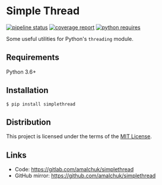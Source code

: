 Simple Thread
=============
[![pipeline status][pipeline]][homepage]
[![coverage report][coverage]][homepage]
[![python requires][pyversions]][pypi]

Some useful utilities for Python's `threading` module.

Requirements
------------
Python 3.6+

Installation
------------
```
$ pip install simplethread
```

Distribution
------------
This project is licensed under the terms of the [MIT License](LICENSE).

Links
-----
- Code: <https://gitlab.com/amalchuk/simplethread>
- GitHub mirror: <https://github.com/amalchuk/simplethread>

[homepage]: <https://gitlab.com/amalchuk/simplethread>
[pypi]: <https://pypi.org/project/simplethread>
[pipeline]: <https://gitlab.com/amalchuk/simplethread/badges/master/pipeline.svg?style=flat-square>
[coverage]: <https://gitlab.com/amalchuk/simplethread/badges/master/coverage.svg?style=flat-square>
[pyversions]: <https://img.shields.io/pypi/pyversions/simplethread?color=blue&style=flat-square>
